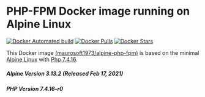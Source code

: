 # PHP-FPM Docker image running on Alpine Linux

[![Docker Automated build](https://img.shields.io/docker/automated/maurosoft1973/alpine-php-fpm.svg?style=for-the-badge&logo=docker)](https://hub.docker.com/r/maurosoft1973/alpine-php-fpm/)
[![Docker Pulls](https://img.shields.io/docker/pulls/maurosoft1973/alpine-php-fpm.svg?style=for-the-badge&logo=docker)](https://hub.docker.com/r/maurosoft1973/alpine-php-fpm/)
[![Docker Stars](https://img.shields.io/docker/stars/maurosoft1973/alpine-php-fpm.svg?style=for-the-badge&logo=docker)](https://hub.docker.com/r/maurosoft1973/alpine-php-fpm/)

This Docker image [(maurosoft1973/alpine-php-fpm)](https://hub.docker.com/r/maurosoft1973/alpine-php-fpm/) is based on the minimal [Alpine Linux](https://alpinelinux.org/) with [Php 7.4.16](https://www.php.net/archive/2021.php#2021-03-04-1/).

##### Alpine Version 3.13.2 (Released Feb 17, 2021)
##### PHP Version 7.4.16-r0